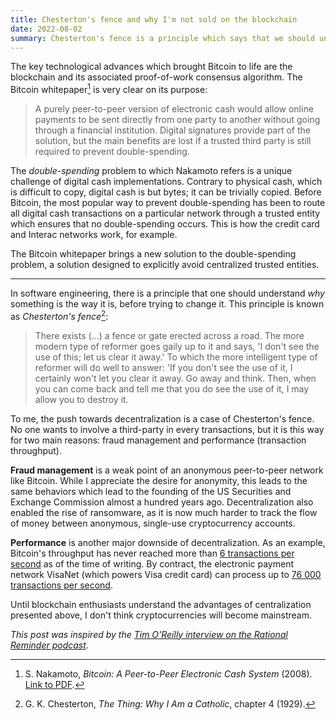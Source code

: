 ```yaml
---
title: Chesterton's fence and why I'm not sold on the blockchain
date: 2022-08-02
summary: Chesterton's fence is a principle which says that we should understand why things are the way, before we try to push for change. Cryptocurrencies based on the blockchain haven't demonstrated that they understand the reason for centralization of the current payment networks.
---
```


The key technological advances which brought Bitcoin to life are the blockchain and its associated proof-of-work consensus algorithm. The Bitcoin whitepaper[^bitcoin-whitepaper] is very clear on its purpose:

> A purely peer-to-peer version of electronic cash would allow online payments to be sent directly from one party to another without going through a financial institution. Digital signatures provide part of the solution, but the main benefits are lost if a trusted third party is still required to prevent double-spending.

The *double-spending* problem to which Nakamoto refers is a unique challenge of digital cash implementations. Contrary to physical cash, which is difficult to copy, digital cash is but bytes; it can be trivially copied. Before Bitcoin, the most popular way to prevent double-spending has been to route all digital cash transactions on a particular network through a trusted entity which ensures that no double-spending occurs. This is how the credit card and Interac networks work, for example. 

The Bitcoin whitepaper brings a new solution to the double-spending problem, a solution designed to explicitly avoid centralized trusted entities.

---

In software engineering, there is a principle that one should understand *why* something is the way it is, before trying to change it. This principle is known as *Chesterton's fence*[^chesterton-fence]:

> There exists (...) a fence or gate erected across a road. The more modern type of reformer goes gaily up to it and says, 'I don't see the use of this; let us clear it away.' To which the more intelligent type of reformer will do well to answer: 'If you don't see the use of it, I certainly won't let you clear it away. Go away and think. Then, when you can come back and tell me that you do see the use of it, I may allow you to destroy it.

To me, the push towards decentralization is a case of Chesterton's fence. No one wants to involve a third-party in every transactions, but it is this way for two main reasons: fraud management and performance (transaction throughput).

**Fraud management** is a weak point of an anonymous peer-to-peer network like Bitcoin. While I appreciate the desire for anonymity, this leads to the same behaviors which lead to the founding of the US Securities and Exchange Commission almost a hundred years ago. Decentralization also enabled the rise of ransomware, as it is now much harder to track the flow of money between anonymous, single-use cryptocurrency accounts.

**Performance** is another major downside of decentralization. As an example, Bitcoin's throughput has never reached more than [6 transactions per second](https://blockchair.com/bitcoin/charts/transactions-per-second) as of the time of writing. By contract, the electronic payment network VisaNet (which powers Visa credit card) can process up to [76 000 transactions per second](https://usa.visa.com/about-visa/visanet.html).

Until blockchain enthusiasts understand the advantages of centralization presented above, I don't think cryptocurrencies will become mainstream.

*This post was inspired by the [Tim O'Reilly interview on the Rational Reminder podcast](https://rationalreminder.ca/podcast/crypto8)*.

[^bitcoin-whitepaper]: S. Nakamoto, *Bitcoin: A Peer-to-Peer Electronic Cash System* (2008). [Link to PDF](https://bitcoin.org/bitcoin.pdf).

[^chesterton-fence]: G. K. Chesterton, *The Thing: Why I Am a Catholic*, chapter 4 (1929).
